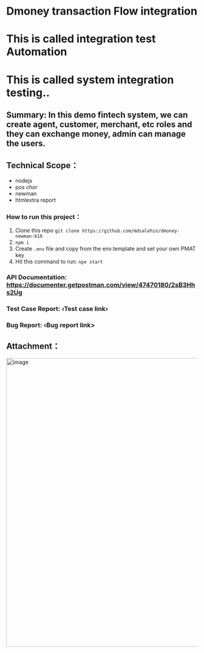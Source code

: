 # Dmoney transaction Flow integration


# This is called integration test Automation 
# This is called system integration testing..



## Summary: In this demo fintech system, we can create agent, customer, merchant, etc roles and they can exchange money, admin can manage the users.



## Technical Scope：
- nodejs
- pos chor
- newman
- htmlextra report




### How to run this project：
1. Clone this repo
```git clone https://github.com/mdsalehin/dmoney-newman-b16 ```
2. ``` npm i ```
3. Create `.env` file and copy from the env.template and set your own PMAT key
4. Hit this command to run: ``` npe start ```




### API Documentation: https://documenter.getpostman.com/view/47470180/2sB3Hhs2Ug
### Test Case Report: ‹Test case  link›
  ###     Bug Report: ‹Bug report link>




## Attachment：
<img width="753" height="760" alt="image" src="https://github.com/user-attachments/assets/f7190fd5-edde-4e15-9192-b649172791d7" />

